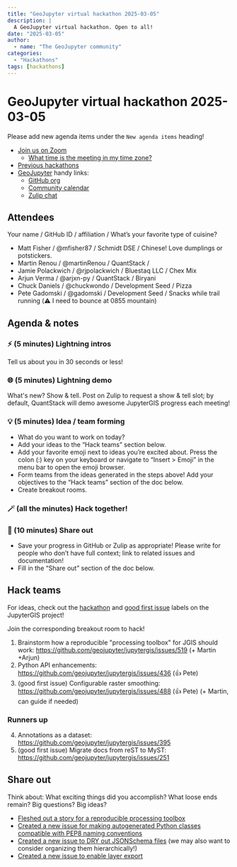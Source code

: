 ```yaml
---
title: "GeoJupyter virtual hackathon 2025-03-05"
description: |
  A GeoJupyter virtual hackathon. Open to all!
date: "2025-03-05"
author:
  - name: "The GeoJupyter community"
categories:
  - "Hackathons"
tags: [hackathons]
---
```


# GeoJupyter virtual hackathon 2025-03-05

Please add new agenda items under the `New agenda items` heading!

- [Join us on Zoom](https://berkeley.zoom.us/j/92451699568)
  - [What time is the meeting in my time zone?](https://dateful.com/convert/utc?t=3pm)
- [Previous hackathons](https://geojupyter.org/blog/#category=Hackathons)
- [GeoJupyter](https://geojupyter.org) handy links:
  - [GitHub org](https://github.com/geojupyter)
  - [Community calendar](https://geojupyter.org/calendar.html)
  - [Zulip chat](https://jupyter.zulipchat.com/#narrow/channel/471314-geojupyter)


## Attendees

Your name / GitHub ID / affiliation / What’s your favorite type of cuisine?

* Matt Fisher / @mfisher87 / Schmidt DSE / Chinese! Love dumplings or potstickers.
* Martin Renou / @martinRenou / QuantStack /
* Jamie Polackwich / @rjpolackwich / Bluestaq LLC / Chex Mix
* Arjun Verma / @arjxn-py / QuantStack / Biryani
* Chuck Daniels / @chuckwondo / Development Seed / Pizza
* Pete Gadomski / @gadomski / Development Seed / Snacks while trail running (:warning: I need to bounce at 0855 mountain)


## Agenda & notes

### ⚡ (5 minutes) Lightning intros

Tell us about you in 30 seconds or less!


### 🌐 (5 minutes) Lightning demo

What's new? Show & tell.
Post on Zulip to request a show & tell slot; by default, QuantStack will demo awesome
JupyterGIS progress each meeting!


### 💡 (5 minutes) Idea / team forming

* What do you want to work on today?
* Add your ideas to the “Hack teams” section below.
* Add your favorite emoji next to ideas you’re excited about. Press the colon (:) key on your keyboard or navigate to “Insert > Emoji” in the menu bar to open the emoji browser.
* Form teams from the ideas generated in the steps above! Add your objectives to the “Hack teams” section of the doc below.
* Create breakout rooms.


### 🪄 (all the minutes) Hack together!

### 💬 (10 minutes) Share out

* Save your progress in GitHub or Zulip as appropriate!
  Please write for people who don’t have full context; link to related issues and documentation!
* Fill in the “Share out” section of the doc below.


## Hack teams

For ideas, check out the [hackathon](https://github.com/geojupyter/jupytergis/labels/hackathon) and [good first issue](https://github.com/geojupyter/jupytergis/labels/good%20first%20issue) labels on the JupyterGIS project!

Join the corresponding breakout room to hack!

1. Brainstorm how a reproducible "processing toolbox" for JGIS should work: https://github.com/geojupyter/jupytergis/issues/519 (+ Martin +Arjun)
2. Python API enhancements: https://github.com/geojupyter/jupytergis/issues/436 (:+1: Pete)
3. (good first issue) Configurable raster smoothing: https://github.com/geojupyter/jupytergis/issues/488 (:+1: Pete) (+ Martin, can guide if needed)


### Runners up

4. Annotations as a dataset: https://github.com/geojupyter/jupytergis/issues/395
5. (good first issue) Migrate docs from reST to MyST: https://github.com/geojupyter/jupytergis/issues/251


## Share out

Think about:
What exciting things did you accomplish?
What loose ends remain?
Big questions? Big ideas?

* [Fleshed out a story for a reproducible processing toolbox](https://github.com/geojupyter/jupytergis/issues/519)
* [Created a new issue for making autogenerated Python classes compatible with PEP8 naming conventions](https://github.com/geojupyter/jupytergis/issues/523)
* [Created a new issue to DRY out JSONSchema files](https://github.com/geojupyter/jupytergis/issues/521) (we may also want to consider organizing them hierarchically!)
* [Created a new issue to enable layer export](https://github.com/geojupyter/jupytergis/issues/520)
